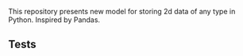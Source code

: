 This repository presents new model for storing 2d data of any type in Python.
Inspired by Pandas.


## Tests
